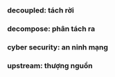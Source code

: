 ### decoupled: tách rời
### decompose: phân tách ra
### cyber security: an ninh mạng
### upstream: thượng nguồn